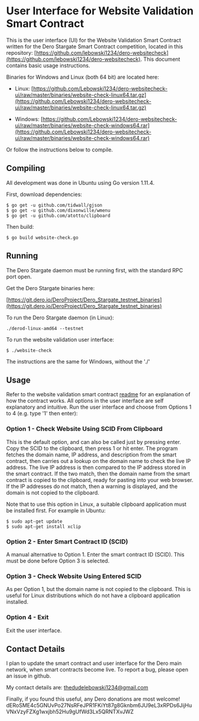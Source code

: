 # User Interface for Website Validation Smart Contract

This is the user interface (UI) for the Website Validation Smart Contract written for the Dero Stargate Smart Contract competition, located in this repository: [https://github.com/lebowski1234/dero-websitecheck](https://github.com/lebowski1234/dero-websitecheck). This document contains basic usage instructions.

Binaries for Windows and Linux (both 64 bit) are located here:

* Linux: [https://github.com/Lebowski1234/dero-websitecheck-ui/raw/master/binaries/website-check-linux64.tar.gz](https://github.com/Lebowski1234/dero-websitecheck-ui/raw/master/binaries/website-check-linux64.tar.gz)

* Windows: [https://github.com/Lebowski1234/dero-websitecheck-ui/raw/master/binaries/website-check-windows64.rar](https://github.com/Lebowski1234/dero-websitecheck-ui/raw/master/binaries/website-check-windows64.rar)

Or follow the instructions below to compile. 


## Compiling

All development was done in Ubuntu using Go version 1.11.4.

First, download dependencies:

```
$ go get -u github.com/tidwall/gjson
$ go get -u github.com/dixonwille/wmenu
$ go get -u github.com/atotto/clipboard
```

Then build:

```
$ go build website-check.go
```


## Running

The Dero Stargate daemon must be running first, with the standard RPC port open. 

Get the Dero Stargate binaries here:

[https://git.dero.io/DeroProject/Dero_Stargate_testnet_binaries](https://git.dero.io/DeroProject/Dero_Stargate_testnet_binaries)


To run the Dero Stargate daemon (in Linux):

```
./derod-linux-amd64 --testnet
```

To run the website validation user interface:

```
$ ./website-check
```

The instructions are the same for Windows, without the './'


## Usage

Refer to the website validation smart contract [readme](https://github.com/lebowski1234/dero-websitecheck) for an explanation of how the contract works. All options in the user interface are self explanatory and intuitive. Run the user interface and choose from Options 1 to 4 (e.g. type '1' then enter):


### Option 1 - Check Website Using SCID From Clipboard

This is the default option, and can also be called just by pressing enter. Copy the SCID to the clipboard, then press 1 or hit enter. The program fetches the domain name, IP address, and description from the smart contract, then carries out a lookup on the domain name to check the live IP address. The live IP address is then compared to the IP address stored in the smart contract. If the two match, then the domain name from the smart contract is copied to the clipboard, ready for pasting into your web browser. If the IP addresses do not match, then a warning is displayed, and the domain is not copied to the clipboard. 

Note that to use this option in Linux, a suitable clipboard application must be installed first. For example in Ubuntu:

```
$ sudo apt-get update
$ sudo apt-get install xclip
```

### Option 2 - Enter Smart Contract ID (SCID)

A manual alternative to Option 1. Enter the smart contract ID (SCID). This must be done before Option 3 is selected. 

### Option 3 - Check Website Using Entered SCID

As per Option 1, but the domain name is not copied to the clipboard. This is useful for Linux distributions which do not have a clipboard application installed. 

### Option 4 - Exit

Exit the user interface. 


## Contact Details

I plan to update the smart contract and user interface for the Dero main network, when smart contracts become live. To report a bug, please open an issue in github. 

My contact details are: thedudelebowski1234@gmail.com

Finally, if you found this useful, any Dero donations are most welcome! dERoSME4c5GNUvPo27NsRFeJPR1FKiYt87g8Gknbm6JU9eL3xRPDs6JijHuVNxVzyFZXg1wxjbh52Hu9gUfWd3Lx5QRNTXvJWZ



